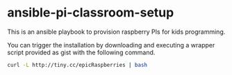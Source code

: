 # ansible-pi-classroom-setup

This is an ansible playbook to provision raspberry PIs for kids programming.

You can trigger the installation by downloading and executing a wrapper script
provided as gist with the following command. 
```bash
curl -L http://tiny.cc/epicRaspberries | bash
```
